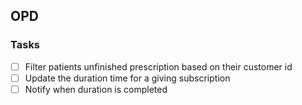 ## OPD
### Tasks
- [ ] Filter patients unfinished prescription based on their customer id
- [ ] Update the duration time for a giving subscription
- [ ] Notify when duration is completed  